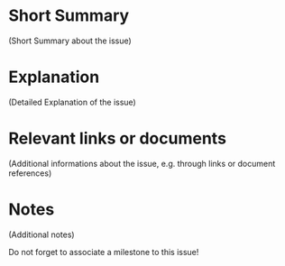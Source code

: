 # Short Summary

(Short Summary about the issue)

# Explanation

(Detailed Explanation of the issue)

# Relevant links or documents

(Additional informations about the issue, e.g. through links or document references)

# Notes

(Additional notes)

Do not forget to associate a milestone to this issue!